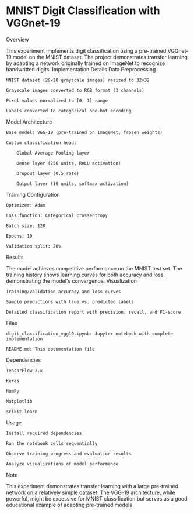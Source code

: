 # MNIST Digit Classification with VGGnet-19
Overview

This experiment implements digit classification using a pre-trained VGGnet-19 model on the MNIST dataset. The project demonstrates transfer learning by adapting a network originally trained on ImageNet to recognize handwritten digits.
Implementation Details
Data Preprocessing

    MNIST dataset (28×28 grayscale images) resized to 32×32

    Grayscale images converted to RGB format (3 channels)

    Pixel values normalized to [0, 1] range

    Labels converted to categorical one-hot encoding

Model Architecture

    Base model: VGG-19 (pre-trained on ImageNet, frozen weights)

    Custom classification head:

        Global Average Pooling layer

        Dense layer (256 units, ReLU activation)

        Dropout layer (0.5 rate)

        Output layer (10 units, softmax activation)

Training Configuration

    Optimizer: Adam

    Loss function: Categorical crossentropy

    Batch size: 128

    Epochs: 10

    Validation split: 20%

Results

The model achieves competitive performance on the MNIST test set. The training history shows learning curves for both accuracy and loss, demonstrating the model's convergence.
Visualization

    Training/validation accuracy and loss curves

    Sample predictions with true vs. predicted labels

    Detailed classification report with precision, recall, and F1-score

Files

    digit_classification_vgg19.ipynb: Jupyter notebook with complete implementation

    README.md: This documentation file

Dependencies

    TensorFlow 2.x

    Keras

    NumPy

    Matplotlib

    scikit-learn

Usage

    Install required dependencies

    Run the notebook cells sequentially

    Observe training progress and evaluation results

    Analyze visualizations of model performance

Note

This experiment demonstrates transfer learning with a large pre-trained network on a relatively simple dataset. The VGG-19 architecture, while powerful, might be excessive for MNIST classification but serves as a good educational example of adapting pre-trained models
